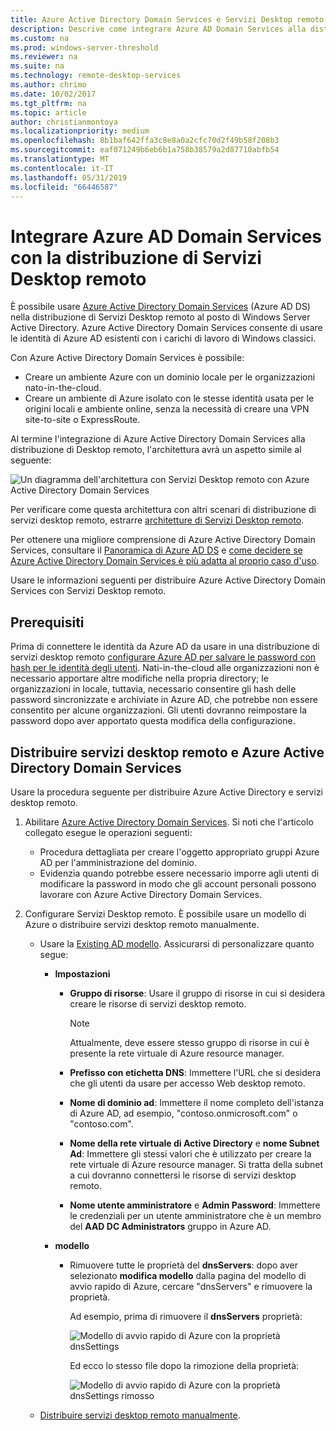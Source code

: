 ```yaml
---
title: Azure Active Directory Domain Services e Servizi Desktop remoto
description: Descrive come integrare Azure AD Domain Services alla distribuzione di servizi desktop remoto.
ms.custom: na
ms.prod: windows-server-threshold
ms.reviewer: na
ms.suite: na
ms.technology: remote-desktop-services
ms.author: chrimo
ms.date: 10/02/2017
ms.tgt_pltfrm: na
ms.topic: article
author: christianmontoya
ms.localizationpriority: medium
ms.openlocfilehash: 8b1baf642ffa3c8e8a0a2cfc70d2f49b58f208b3
ms.sourcegitcommit: eaf071249b6eb6b1a758b38579a2d87710abfb54
ms.translationtype: MT
ms.contentlocale: it-IT
ms.lasthandoff: 05/31/2019
ms.locfileid: "66446587"
---
```

# <a name="integrate-azure-ad-domain-services-with-your-rds-deployment"></a>Integrare Azure AD Domain Services con la distribuzione di Servizi Desktop remoto

È possibile usare [Azure Active Directory Domain Services](/azure/active-directory-domain-services/active-directory-ds-overview) (Azure AD DS) nella distribuzione di Servizi Desktop remoto al posto di Windows Server Active Directory. Azure Active Directory Domain Services consente di usare le identità di Azure AD esistenti con i carichi di lavoro di Windows classici.

Con Azure Active Directory Domain Services è possibile: 
- Creare un ambiente Azure con un dominio locale per le organizzazioni nato-in-the-cloud. 
- Creare un ambiente di Azure isolato con le stesse identità usata per le origini locali e ambiente online, senza la necessità di creare una VPN site-to-site o ExpressRoute. 

Al termine l'integrazione di Azure Active Directory Domain Services alla distribuzione di Desktop remoto, l'architettura avrà un aspetto simile al seguente:

![Un diagramma dell'architettura con Servizi Desktop remoto con Azure Active Directory Domain Services](media/aadds-rds.png)

Per verificare come questa architettura con altri scenari di distribuzione di servizi desktop remoto, estrarre [architetture di Servizi Desktop remoto](desktop-hosting-logical-architecture.md).

Per ottenere una migliore comprensione di Azure Active Directory Domain Services, consultare il [Panoramica di Azure AD DS](/azure/active-directory-domain-services/active-directory-ds-overview) e [come decidere se Azure Active Directory Domain Services è più adatta al proprio caso d'uso](/azure/active-directory-domain-services/active-directory-ds-comparison).

Usare le informazioni seguenti per distribuire Azure Active Directory Domain Services con Servizi Desktop remoto.

## <a name="prerequisites"></a>Prerequisiti

Prima di connettere le identità da Azure AD da usare in una distribuzione di servizi desktop remoto [configurare Azure AD per salvare le password con hash per le identità degli utenti](/azure/active-directory-domain-services/active-directory-ds-getting-started-password-sync). Nati-in-the-cloud alle organizzazioni non è necessario apportare altre modifiche nella propria directory; le organizzazioni in locale, tuttavia, necessario consentire gli hash delle password sincronizzate e archiviate in Azure AD, che potrebbe non essere consentito per alcune organizzazioni. Gli utenti dovranno reimpostare la password dopo aver apportato questa modifica della configurazione.

## <a name="deploy-azure-ad-ds-and-rds"></a>Distribuire servizi desktop remoto e Azure Active Directory Domain Services 
Usare la procedura seguente per distribuire Azure Active Directory e servizi desktop remoto.

1. Abilitare [Azure Active Directory Domain Services](/azure/active-directory-domain-services/active-directory-ds-getting-started). Si noti che l'articolo collegato esegue le operazioni seguenti:
   - Procedura dettagliata per creare l'oggetto appropriato gruppi Azure AD per l'amministrazione del dominio.
   - Evidenzia quando potrebbe essere necessario imporre agli utenti di modificare la password in modo che gli account personali possono lavorare con Azure Active Directory Domain Services.
   
2. Configurare Servizi Desktop remoto. È possibile usare un modello di Azure o distribuire servizi desktop remoto manualmente.
   - Usare la [Existing AD modello](https://azure.microsoft.com/resources/templates/rds-deployment-existing-ad/). Assicurarsi di personalizzare quanto segue:
   
     - **Impostazioni**
       - **Gruppo di risorse**: Usare il gruppo di risorse in cui si desidera creare le risorse di servizi desktop remoto.
         > [!NOTE] 
         > Attualmente, deve essere stesso gruppo di risorse in cui è presente la rete virtuale di Azure resource manager.

       - **Prefisso con etichetta DNS**: Immettere l'URL che si desidera che gli utenti da usare per accesso Web desktop remoto.
       - **Nome di dominio ad**: Immettere il nome completo dell'istanza di Azure AD, ad esempio, "contoso.onmicrosoft.com" o "contoso.com".
       - **Nome della rete virtuale di Active Directory** e **nome Subnet Ad**: Immettere gli stessi valori che è utilizzato per creare la rete virtuale di Azure resource manager. Si tratta della subnet a cui dovranno connettersi le risorse di servizi desktop remoto.
       - **Nome utente amministratore** e **Admin Password**: Immettere le credenziali per un utente amministratore che è un membro del **AAD DC Administrators** gruppo in Azure AD.
   
     - **modello**
        - Rimuovere tutte le proprietà del **dnsServers**: dopo aver selezionato **modifica modello** dalla pagina del modello di avvio rapido di Azure, cercare "dnsServers" e rimuovere la proprietà. 

           Ad esempio, prima di rimuovere il **dnsServers** proprietà:
      
           ![Modello di avvio rapido di Azure con la proprietà dnsSettings](media/rds-remove-dnssettings-before.png)

           Ed ecco lo stesso file dopo la rimozione della proprietà:

           ![Modello di avvio rapido di Azure con la proprietà dnsSettings rimosso](media/rds-remove-dnssettings-after.png)
   
   - [Distribuire servizi desktop remoto manualmente](rds-deploy-infrastructure.md). 

